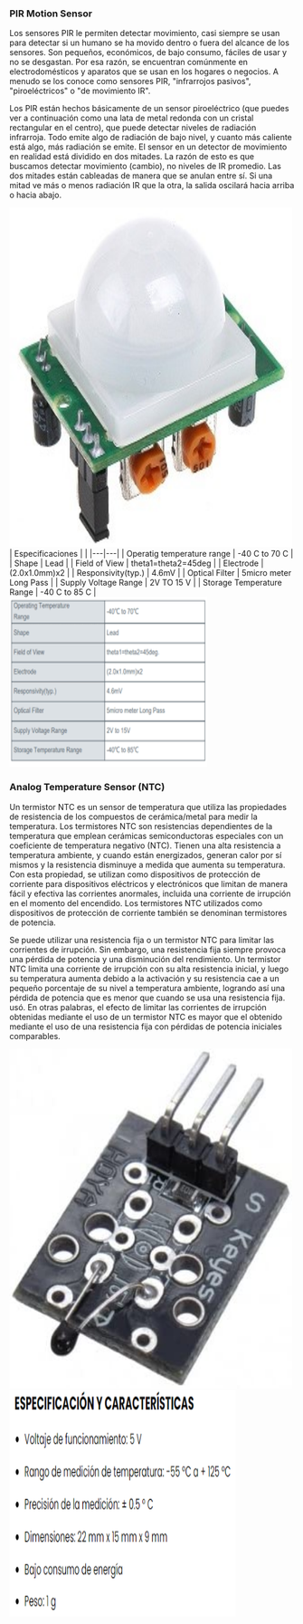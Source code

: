 
### PIR Motion Sensor
<p1>
Los sensores PIR le permiten detectar movimiento, casi siempre se usan para detectar si un humano se ha movido dentro o fuera del alcance de los sensores. Son pequeños, económicos, de bajo consumo, fáciles de usar y no se desgastan. Por esa razón, se encuentran comúnmente en electrodomésticos y aparatos que se usan en los hogares o negocios. A menudo se los conoce como sensores PIR, "infrarrojos pasivos", "piroeléctricos" o "de movimiento IR".

Los PIR están hechos básicamente de un  sensor piroeléctrico  (que puedes ver a continuación como una lata de metal redonda con un cristal rectangular en el centro), que puede detectar niveles de radiación infrarroja. Todo emite algo de radiación de bajo nivel, y cuanto más caliente está algo, más radiación se emite. El sensor en un detector de movimiento en realidad está dividido en dos mitades. La razón de esto es que buscamos detectar movimiento (cambio), no niveles de IR promedio. Las dos mitades están cableadas de manera que se anulan entre sí. Si una mitad ve más o menos radiación IR que la otra, la salida oscilará hacia arriba o hacia abajo.
</p1>  

<img src="Motion.jpg" alt="Motion" width="500" height="600">
|  Especificaciones |   |
|---|---|
| Operatig temperature range  | -40 C to 70 C  |
|  Shape | Lead  |
|  Field of View |  theta1=theta2=45deg |
| Electrode  | (2.0x1.0mm)x2  |
| Responsivity(typ.)  | 4.6mV  |
| Optical Filter  |  5micro meter Long Pass  |
|  Supply Voltage Range  | 2V TO 15 V  |
| Storage Temperature Range  | -40 C to 85 C  |
<img src="TablePIR.jpg" alt="TablaPIR" width="350" height="300">

### Analog Temperature Sensor (NTC)
<p1>
      Un termistor NTC es un sensor de temperatura que utiliza las propiedades de resistencia de los compuestos de cerámica/metal para medir la temperatura.
Los termistores NTC son resistencias dependientes de la temperatura que emplean cerámicas semiconductoras especiales con un coeficiente de temperatura negativo (NTC). Tienen una alta resistencia a temperatura ambiente, y cuando están energizados, generan calor por sí mismos y la resistencia disminuye a medida que aumenta su temperatura. Con esta propiedad, se utilizan como dispositivos de protección de corriente para dispositivos eléctricos y electrónicos que limitan de manera fácil y efectiva las corrientes anormales, incluida una corriente de irrupción en el momento del encendido. Los termistores NTC utilizados como dispositivos de protección de corriente también se denominan termistores de potencia.

Se puede utilizar una resistencia fija o un termistor NTC para limitar las corrientes de irrupción.
Sin embargo, una resistencia fija siempre provoca una pérdida de potencia y una disminución del rendimiento. Un termistor NTC limita una corriente de irrupción con su alta resistencia inicial, y luego su temperatura aumenta debido a la activación y su resistencia cae a un pequeño porcentaje de su nivel a temperatura ambiente, logrando así una pérdida de potencia que es menor que cuando se usa una resistencia fija. usó. En otras palabras, el efecto de limitar las corrientes de irrupción obtenidas mediante el uso de un termistor NTC es mayor que el obtenido mediante el uso de una resistencia fija con pérdidas de potencia iniciales comparables.
   </p1>

<img src="sensorNTC.jpg" alt="sensorNTC" width="500" height="600">
<img src="TableNTC.jpg" alt="TableNTC" width="400" height="400">

